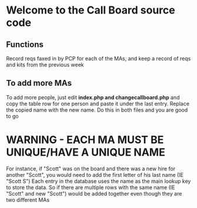 # Welcome to the Call Board source code

## Functions
Record reqs faxed in by PCP for each of the MAs, and keep a record of reqs and kits from the previous week

## To add more MAs
To add more people, just edit **index.php and changecallboard.php** and copy the table row for one person and paste it under the last entry. Replace the copied name with the new name. Do this in both files and you are good to go

# WARNING - EACH MA MUST BE UNIQUE/HAVE A UNIQUE NAME
For instance, if "Scott" was on the board and there was a new hire for another "Scott", you would need to add the first letter of his last name (IE "Scott S")
Each entry in the database uses the name as the main lookup key to store the data. So if there are multiple rows with the same name (IE "Scott" and new "Scott") would be added together even though they are two different MAs
